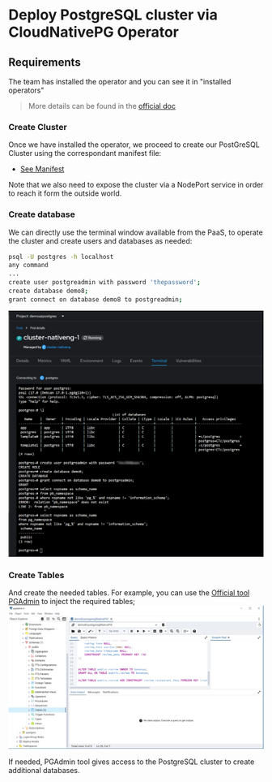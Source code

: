 # Deploy PostgreSQL cluster via CloudNativePG Operator

## Requirements

The team has installed the operator and you can see it in "installed operators"
> More details can be found in the [official doc](https://cloudnative-pg.io/docs/)

### Create Cluster
Once we have installed the operator, we proceed to create our PostGreSQL Cluster using the correspondant manifest file: 
* [See Manifest](base/cluster-nativeng.yaml)

Note that we also need to expose the cluster via a NodePort service in order to reach it form the outside world.


### Create database
We can directly use the terminal window available from the PaaS, to operate the cluster and create users and databases as needed:
```bash
psql -U postgres -h localhost
any command
...
create user postgreadmin with password 'thepassword';
create database demo8;
grant connect on database demo8 to postgreadmin;
```
![Creating db and users](cluster-nativeng-1_Terminal.png)

### Create Tables
And create the needed tables.
For example, you can use the [Official tool PGAdmin](https://www.pgadmin.org/download/) to inject the required tables;
![Creating Tables](NativePG_Tables.png)

If needed, PGAdmin tool gives access to the PostgreSQL cluster to create additional databases.
